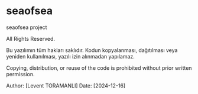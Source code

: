 # seaofsea
seaofsea project

All Rights Reserved.

Bu yazılımın tüm hakları saklıdır. Kodun kopyalanması, dağıtılması veya yeniden kullanılması, yazılı izin alınmadan yapılamaz.

Copying, distribution, or reuse of the code is prohibited without prior written permission.

Author: [Levent TORAMANLI]
Date: [2024-12-16]

